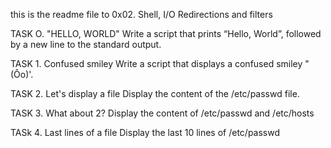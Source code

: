 this is the readme file to 0x02. Shell, I/O Redirections and filters

TASK O. "HELLO, WORLD"
Write a script that prints “Hello, World”, followed by a new line to the standard output.

TASK 1. Confused smiley
Write a script that displays a confused smiley "(Ôo)'.

TASK 2. Let's display a file
Display the content of the /etc/passwd file.

TASK 3.  What about 2?
Display the content of /etc/passwd and /etc/hosts

TASk 4. Last lines of a file
Display the last 10 lines of /etc/passwd

